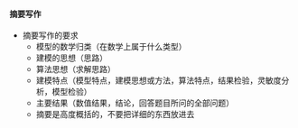 #### 摘要写作

- 摘要写作的要求
  - 模型的数学归类（在数学上属于什么类型）
  - 建模的思想（思路）
  - 算法思想（求解思路）
  - 建模特点（模型特点，建模思想或方法，算法特点，结果检验，灵敏度分析，模型检验）
  - 主要结果（数值结果，结论，回答题目所问的全部问题）
  - 摘要是高度概括的，不要把详细的东西放进去
